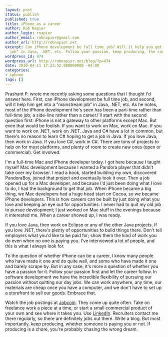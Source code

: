 ```yaml
---
layout: post
status: publish
published: true
title: iPhone as a career
author: Rob Napier
author_login: rnapier
author_email: robnapier@gmail.com
author_url: http://robnapier.net
excerpt: Can iPhone development be full time job? Will it help you get into a "mainstream
  job" in Java, .NET, etc. Follow your passion, keep producing, the career will follow.
wordpress_id: 474
wordpress_url: http://robnapier.net/blog/?p=474
date: 2010-04-11 17:22:52.000000000 -04:00
categories:
- iphone
tags: []
---
```

Prashant P. wrote me recently asking some questions that I thought I'd answer here. First, can iPhone development be full time job, and second, will it help him get into a "mainstream job" in Java, .NET, etc. As he notes, most of the iPhone development he's seen has been a part-time rather than full-time job; a side-line rather than a career.<a id="more"></a><a id="more-474"></a>I'll start with the second question first: iPhone is not a gateway to other platforms except Mac. But even that would be foolish. If you want to work on Mac, work on Mac. If you want to work on .NET, work on .NET. Java and C# have a lot in common, but there's no reason to learn C# hoping to get a job in Java. If you love Java, then work in Java. If you love C#, work in C#. There are tons of projects to help on for most platforms, and plenty of room to create new ones (open or commercial). Get involved.

I'm a full-time Mac and iPhone developer today. I got here because I taught myself Mac development because I wanted a Pandora player that didn't take over my browser. I read a book, started building my own, discovered PandoraBoy, joined that project and eventually took it over. Then a job opened up for a Mac developer, and because I'd just been doing what I love to do, I had the background to get that job. When iPhone became a big thing, we Mac developers had a huge head start on Cocoa, so we became iPhone developers. This is how careers can be built by just doing what you love and keeping an eye out for opportunities. I never had to quit my old job to pursue development; I just worked on Mac stuff in the evenings because it interested me. When a career showed up, I was ready.

If you love Java, then work on Eclipse or any of the other Java projects. If you love .NET, there's plenty of opportunities to build things there. Don't tell employers what you'd like to be paid for; show them the kind of work you do even when no one is paying you. I've interviewed a lot of people, and this is what I always look for.

To the question of whether iPhone can be a career, I know many people who have made it one and do quite well, and some who have made it one and barely scrape by. But in any case, it's more a question of whether you have a passion for it. Follow your passion first and let the career follow. In software development we have the incredible flexibility of pursuing our passion without quitting our day jobs. We can work anywhere, any time, our materials are cheap once you have a computer, and we don't have to set up a storefront to sell our goods. Embrace that.

Watch the job postings at [Jobcoin](http://cocoadev.jobcoin.com). They come up quite often. Take on freelance work a piece at a time, or start a small commercial product of your own and see where it takes you. Use [LinkedIn](http://linkedin.com). Recruiters contact me there regularly, so there are definitely jobs out there. Write a blog. But most importantly, keep producing, whether someone is paying you or not. If producing is a chore, you're probably chasing the wrong dream.
